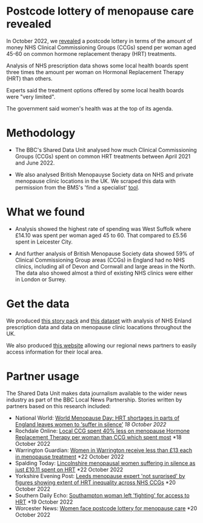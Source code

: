 # Postcode lottery of menopause care revealed

In October 2022, we [revealed](https://www.bbc.co.uk/news/uk-england-62849438) a postcode lottery in terms of the amount of money NHS Clinical Commissioning Groups (CCGs) spend per woman aged 45-60 on common hormone replacement therapy (HRT) treatments.

Analysis of NHS prescription data shows some local health boards spent three times the amount per woman on Hormonal Replacement Therapy (HRT) than others.

Experts said the treatment options offered by some local health boards were "very limited".

The government said women's health was at the top of its agenda.

# Methodology

- The BBC's Shared Data Unit analysed how much Clinical Commissioning Groups (CCGs) spent on common HRT treatments between April 2021 and June 2022.

- We also analysed British Menopauyse Society data on NHS and private menopause clinic locations in the UK. We scraped this data with permission from the BMS's 'find a specialist' [tool](https://thebms.org.uk/find-a-menopause-specialist/).

# What we found 

- Analysis showed the highest rate of spending was West Suffolk where £14.10 was spent per woman aged 45 to 60. That compared to £5.56 spent in Leicester City.

- And further analysis of British Menopause Society data showed 59% of Clinical Commissioning Group areas (CCGs) in England had no NHS clinics, including all of Devon and Cornwall and large areas in the North. The data also showed almost a third of existing NHS clinics were either in London or Surrey.

# Get the data

We produced [this story pack](https://docs.google.com/document/d/1ZKNPQWA07my34HiuMvnHby4B5RR0rRNuGWeL4lhG2qo/edit#) and [this dataset](https://docs.google.com/spreadsheets/d/1ArhGBaFLIIxwNmlcgU16gHiehK6mGKIfOfLh-s-wiRk/edit#gid=811168526) with analysis of NHS Enland prescription data and data on menopause clinic loacations throughout the UK.

We also produced [this website](https://hrtprescriptions.github.io/getthedata/) allowing our regional news partners to easily access information for their local area.

# Partner usage

The Shared Data Unit makes data journalism available to the wider news industry as part of the BBC Local News Partnership. Stories written by partners based on this research included:

- National World: [World Menopause Day: HRT shortages in parts of England leaves women to ‘suffer in silence’]([https://www.birminghammail.co.uk/black-country/nhs-facing-workforce-crisis-service-24706258](https://www.nationalworld.com/health/world-menopause-day-hrt-shortages-england-women-suffer-silence-3883633)) *18 October 2022*
- Rochdale Online: [Local CCG spent 40% less on menopause Hormone Replacement Therapy per woman than CCG which spent most](https://www.rochdaleonline.co.uk/news-features/2/news-headlines/148560/local-ccg-spent-40pc-less-on-menopause-hormone-replacement-therapy-per-woman-than-ccg-which-spent-most) *18 October 2022
- Warrington Guardian: [Women in Warrington receive less than £13 each in menopause treatment](https://www.warringtonguardian.co.uk/news/23060544.warrington-women-get-less-13-menopause-treatment/) *22 October 2022
- Spalding Today: [Lincolnshire menopausal women suffering in silence as just £10.11 spent on HRT](https://www.spaldingtoday.co.uk/news/many-women-with-menopause-are-suffering-in-silence-9280183/) *22 October 2022
- Yorkshire Evening Post: [Leeds menopause expert 'not surprised' by figures showing extent of HRT inequality across NHS CCGs](https://www.yorkshireeveningpost.co.uk/health/leeds-menopause-expert-not-surprised-by-figures-showing-extent-of-hrt-inequality-across-nhs-ccgs-3884957) *20 October 2022
- Southern Daily Echo: [Southampton woman left 'fighting' for access to HRT](https://www.dailyecho.co.uk/news/23055648.gg/) *19 October 2022
- Worcester News: [Women face postcode lottery for menopause care](https://www.worcesternews.co.uk/news/23061715.women-face-postcode-lottery-menopause-care/) *20 October 2022
